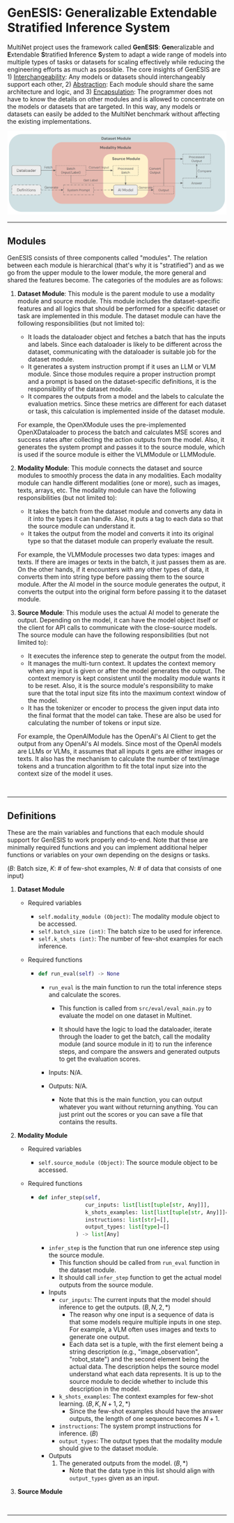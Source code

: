 # GenESIS: Generalizable Extendable Stratified Inference System

MultiNet project uses the framework called **GenESIS**: **Gen**eralizable and **E**xtendable **S**tratified **I**nference **S**ystem to adapt a wide range of models into multiple types of tasks or datasets for scaling effectively while reducing the engineering efforts as much as possible. The core insights of GenESIS are 1) <u>Interchangeability</u>: Any models or datasets should interchangeably support each other, 2) <u>Abstraction</u>: Each module should share the same architecture and logic, and 3) <u>Encapsulation</u>: The programmer does not have to know the details on other modules and is allowed to concentrate on the models or datasets that are targeted. In this way, any models or datasets can easily be added to the MultiNet benchmark without affecting the existing implementations.

<img src="../../assets/framework-figure.png" alt="The figure of the inference framework."/>

<br/>

---

## Modules

GenESIS consists of three components called "modules". The relation between each module is hierarchical (that's why it is "stratified") and as we go from the upper module to the lower module, the more general and shared the features become. The categories of the modules are as follows:

1. **Dataset Module**: This module is the parent module to use a modality module and source module. This module includes the dataset-specific features and all logics that should be performed for a specific dataset or task are implemented in this module. The dataset module can have the following responsibilities (but not limited to):

   - It loads the dataloader object and fetches a batch that has the inputs and labels. Since each dataloader is likely to be different across the dataset, communicating with the dataloader is suitable job for the dataset module.
   - It generates a system instruction prompt if it uses an LLM or VLM module. Since those modules require a proper instruction prompt and a prompt is based on the dataset-specific definitions, it is the responsibility of the dataset module.
   - It compares the outputs from a model and the labels to calculate the evaluation metrics. Since these metrics are different for each dataset or task, this calculation is implemented inside of the dataset module.

   For example, the OpenXModule uses the pre-implemented OpenXDataloader to process the batch and calculates MSE scores and success rates after collecting the action outputs from the model. Also, it generates the system prompt and passes it to the source module, which is used if the source module is either the VLMModule or LLMModule.

2. **Modality Module**: This module connects the dataset and source modules to smoothly process the data in any modalities. Each modality module can handle different modalities (one or more), such as images, texts, arrays, etc. The modality module can have the following responsibilities (but not limited to):

   - It takes the batch from the dataset module and converts any data in it into the types it can handle. Also, it puts a tag to each data so that the source module can understand it.
   - It takes the output from the model and converts it into its original type so that the dataset module can properly evaluate the result.

   For example, the VLMModule processes two data types: images and texts. If there are images or texts in the batch, it just passes them as are. On the other hands, if it encounters with any other types of data, it converts them into string type before passing them to the source module. After the AI model in the source module generates the output, it converts the output into the original form before passing it to the dataset module.

3. **Source Module**: This module uses the actual AI model to generate the output. Depending on the model, it can have the model object itself or the client for API calls to communicate with the close-source models. The source module can have the following responsibilities (but not limited to):

   - It executes the inference step to generate the output from the model.
   - It manages the multi-turn context. It updates the context memory when any input is given or after the model generates the output. The context memory is kept consistent until the modality module wants it to be reset. Also, it is the source module's responsibility to make sure that the total input size fits into the maximum context window of the model.
   - It has the tokenizer or encoder to process the given input data into the final format that the model can take. These are also be used for calculating the number of tokens or input size.

   For example, the OpenAIModule has the OpenAI's AI Client to get the output from any OpenAI's AI models. Since most of the OpenAI models are LLMs or VLMs, it assumes that all inputs it gets are either images or texts. It also has the mechanism to calculate the number of text/image tokens and a truncation algorithm to fit the total input size into the context size of the model it uses.

<br>

---

## Definitions

These are the main variables and functions that each module should support for GenESIS to work properly end-to-end. Note that these are minimally required functions and you can implement additional helper functions or variables on your own depending on the designs or tasks.

($B$: Batch size, $K$: # of few-shot examples, $N$: # of data that consists of one input)

1. **Dataset Module**

   - Required variables

     - `self.modality_module (Object)`: The modality module object to be accessed.
     - `self.batch_size (int)`: The batch size to be used for inference.
     - `self.k_shots (int)`: The number of few-shot examples for each inference.

   - Required functions

     - ```Python
       def run_eval(self) -> None
       ```

       - `run_eval` is the main function to run the total inference steps and calculate the scores.

         - This function is called from `src/eval/eval_main.py` to evaluate the model on one dataset in Multinet.

         - It should have the logic to load the dataloader, iterate through the loader to get the batch, call the modality module (and source module in it) to run the inference steps, and compare the answers and generated outputs to get the evaluation scores.

       - Inputs: N/A.

       - Outputs: N/A.

         - Note that this is the main function, you can output whatever you want without returning anything. You can just print out the scores or you can save a file that contains the results.

2. **Modality Module**

   - Required variables

     - `self.source_module (Object)`: The source module object to be accessed.

   - Required functions

     - ```python
       def infer_step(self, 
                      cur_inputs: list[list[tuple[str, Any]]], 
                      k_shots_examples: list[list[tuple[str, Any]]]=[],
                      instructions: list[str]=[],
                      output_types: list[type]=[]
                   ) -> list[Any]
       ```

       - `infer_step` is the function that run one inference step using the source module.
         - This function should be called from `run_eval` function in the dataset module.
         - It should call `infer_step` function to get the actual model outputs from the source module.
       - Inputs
         - `cur_inputs`: The current inputs that the model should inference to get the outputs. $(B, N, 2, *)$
           - The reason why one input is a sequence of data is that some models require multiple inputs in one step. For example, a VLM often uses images and texts to generate one output.
           - Each data set is a tuple, with the first element being a string description (e.g., "image_observation", "robot_state") and the second element being the actual data. The description helps the source model understand what each data represents. It is up to the source module to decide whether to include this description in the model.
         - `k_shots_examples`: The context examples for few-shot learning. $(B, K, N+1, 2, *)$
           - Since the few-shot examples should have the answer outputs, the length of one sequence becomes $N+1$.
         - `instructions`: The system prompt instructions for inference. $(B)$
         - `output_types`: The output types that the modality module should give to the dataset module.
       - Outputs
         1. The generated outputs from the model. $(B, *)$
            - Note that the data type in this list should align with `output_types` given as an input.

3. **Source Module**

<br/>

---
